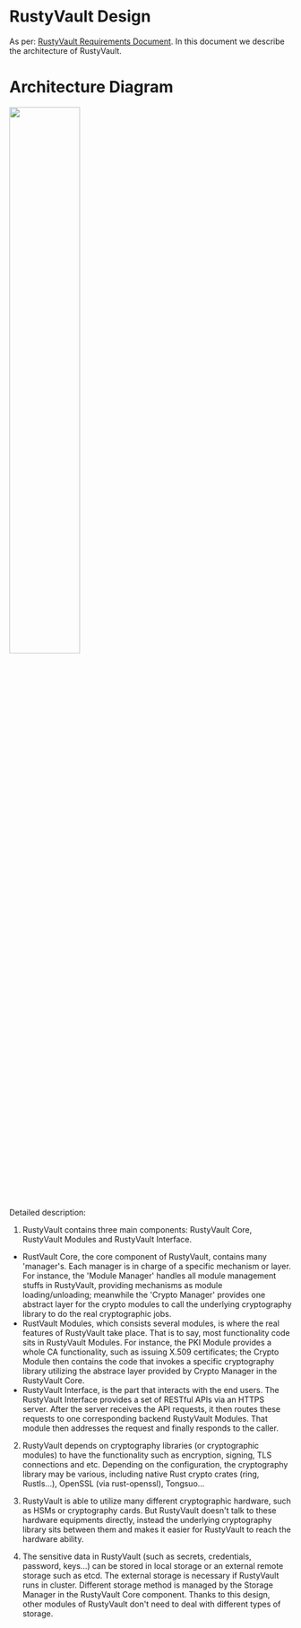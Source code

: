 # RustyVault Design

As per: [RustyVault Requirements Document](.\/req-en.md). In this document we describe the architecture of RustyVault.

# Architecture Diagram

<img src="https://github.com/Tongsuo-Project/RustyVault/blob/main/RustyVault.png" width=50% height=50% />

Detailed description:

1. RustyVault contains three main components: RustyVault Core, RustyVault Modules and RustyVault Interface.
  * RustVault Core, the core component of RustyVault, contains many 'manager's. Each manager is in charge of a specific mechanism or layer. For instance, the 'Module Manager' handles all module management stuffs in RustyVault, providing mechanisms as module loading/unloading; meanwhile the 'Crypto Manager' provides one abstract layer for the crypto modules to call the underlying cryptography library to do the real cryptographic jobs.
  * RustVault Modules, which consists several modules, is where the real features of RustyVault take place. That is to say, most functionality code sits in RustyVault Modules. For instance, the PKI Module provides a whole CA functionality, such as issuing X.509 certificates; the Crypto Module then contains the code that invokes a specific cryptography library utilizing the abstrace layer provided by Crypto Manager in the RustyVault Core.
  * RustyVault Interface, is the part that interacts with the end users. The RustyVault Interface provides a set of RESTful APIs via an HTTPS server. After the server receives the API requests, it then routes these requests to one corresponding backend RustyVault Modules. That module then addresses the request and finally responds to the caller.

2. RustyVault depends on cryptography libraries (or cryptographic modules) to have the functionality such as encryption, signing, TLS connections and etc. Depending on the configuration, the cryptography library may be various, including native Rust crypto crates (ring, Rustls...), OpenSSL (via rust-openssl), Tongsuo...

3. RustyVault is able to utilize many different cryptographic hardware, such as HSMs or cryptography cards. But RustyVault doesn't talk to these hardware equipments directly, instead the underlying cryptography library sits between them and makes it easier for RustyVault to reach the hardware ability.

4. The sensitive data in RustyVault (such as secrets, credentials, password, keys...) can be stored in local storage or an external remote storage such as etcd. The external storage is necessary if RustyVault runs in cluster. Different storage method is managed by the Storage Manager in the RustyVault Core component. Thanks to this design, other modules of RustyVault don't need to deal with different types of storage.